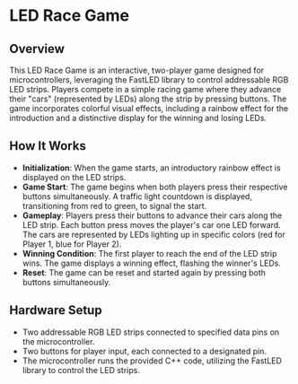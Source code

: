 # LED Race Game

## Overview
This LED Race Game is an interactive, two-player game designed for microcontrollers, leveraging the FastLED library to control addressable RGB LED strips. Players compete in a simple racing game where they advance their "cars" (represented by LEDs) along the strip by pressing buttons. The game incorporates colorful visual effects, including a rainbow effect for the introduction and a distinctive display for the winning and losing LEDs.

## How It Works
- **Initialization**: When the game starts, an introductory rainbow effect is displayed on the LED strips.
- **Game Start**: The game begins when both players press their respective buttons simultaneously. A traffic light countdown is displayed, transitioning from red to green, to signal the start.
- **Gameplay**: Players press their buttons to advance their cars along the LED strip. Each button press moves the player's car one LED forward. The cars are represented by LEDs lighting up in specific colors (red for Player 1, blue for Player 2).
- **Winning Condition**: The first player to reach the end of the LED strip wins. The game displays a winning effect, flashing the winner's LEDs.
- **Reset**: The game can be reset and started again by pressing both buttons simultaneously.

## Hardware Setup
- Two addressable RGB LED strips connected to specified data pins on the microcontroller.
- Two buttons for player input, each connected to a designated pin.
- The microcontroller runs the provided C++ code, utilizing the FastLED library to control the LED strips.
